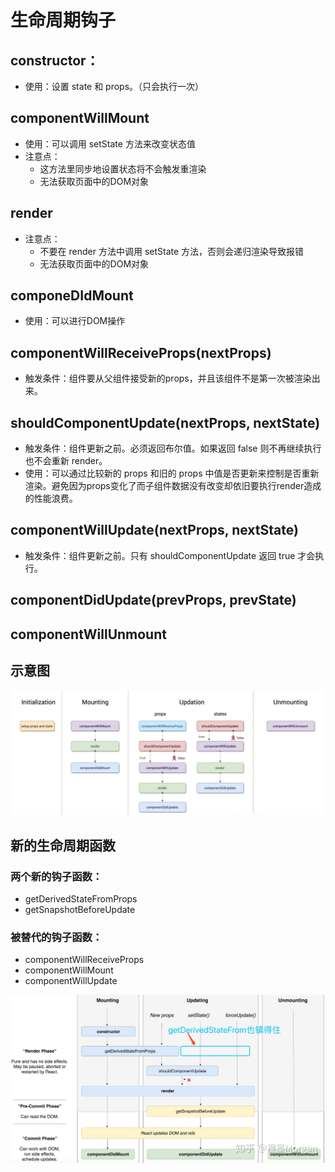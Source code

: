 # 生命周期钩子

## constructor：
  - 使用：设置 state 和 props。（只会执行一次）

## componentWillMount 
  - 使用：可以调用 setState 方法来改变状态值
  - 注意点：
    - 这方法里同步地设置状态将不会触发重渲染
    - 无法获取页面中的DOM对象

## render
  - 注意点：
    - 不要在 render 方法中调用 setState 方法，否则会递归渲染导致报错
    - 无法获取页面中的DOM对象

## componeDIdMount
  - 使用：可以进行DOM操作
                        
## componentWillReceiveProps(nextProps)
  - 触发条件：组件要从父组件接受新的props，并且该组件不是第一次被渲染出来。

## shouldComponentUpdate(nextProps, nextState)
  - 触发条件：组件更新之前。必须返回布尔值。如果返回 false 则不再继续执行也不会重新 render。
  - 使用：可以通过比较新的 props 和旧的 props 中值是否更新来控制是否重新渲染。避免因为props变化了而子组件数据没有改变却依旧要执行render造成的性能浪费。

## componentWillUpdate(nextProps, nextState)
  - 触发条件：组件更新之前。只有 shouldComponentUpdate 返回 true 才会执行。

## componentDidUpdate(prevProps, prevState)

## componentWillUnmount

## 示意图
![](./images/1.png)

## 新的生命周期函数

### 两个新的钩子函数：
  - getDerivedStateFromProps
  - getSnapshotBeforeUpdate
### 被替代的钩子函数：
  - componentWillReceiveProps
  - componentWillMount
  - componentWillUpdate

![](./images/2.png)
